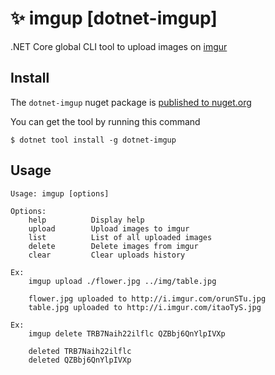# ✨ imgup [dotnet-imgup]

.NET Core global CLI tool to upload images on [imgur](https://imgur.com/)

## Install

The `dotnet-imgup` nuget package is [published to nuget.org](https://www.nuget.org/packages/dotnet-imgup/)

You can get the tool by running this command

`$ dotnet tool install -g dotnet-imgup`

## Usage

    Usage: imgup [options]

    Options:
        help          Display help
        upload        Upload images to imgur
        list          List of all uploaded images
        delete        Delete images from imgur
        clear         Clear uploads history

    Ex:
        imgup upload ./flower.jpg ../img/table.jpg

        flower.jpg uploaded to http://i.imgur.com/orunSTu.jpg
        table.jpg uploaded to http://i.imgur.com/itaoTyS.jpg

    Ex:
        imgup delete TRB7Naih22ilflc QZBbj6QnYlpIVXp

        deleted TRB7Naih22ilflc
        deleted QZBbj6QnYlpIVXp
